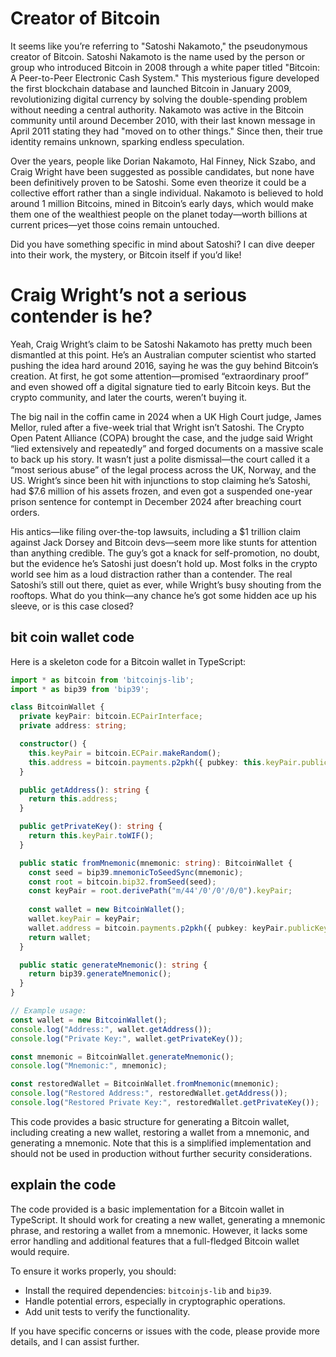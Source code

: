 # Creator of Bitcoin


It seems like you’re referring to "Satoshi Nakamoto," the pseudonymous creator of Bitcoin. Satoshi Nakamoto is the name used by the person or group who introduced Bitcoin in 2008 through a white paper titled "Bitcoin: A Peer-to-Peer Electronic Cash System." This mysterious figure developed the first blockchain database and launched Bitcoin in January 2009, revolutionizing digital currency by solving the double-spending problem without needing a central authority. Nakamoto was active in the Bitcoin community until around December 2010, with their last known message in April 2011 stating they had "moved on to other things." Since then, their true identity remains unknown, sparking endless speculation.

Over the years, people like Dorian Nakamoto, Hal Finney, Nick Szabo, and Craig Wright have been suggested as possible candidates, but none have been definitively proven to be Satoshi. Some even theorize it could be a collective effort rather than a single individual. Nakamoto is believed to hold around 1 million Bitcoins, mined in Bitcoin’s early days, which would make them one of the wealthiest people on the planet today—worth billions at current prices—yet those coins remain untouched.

Did you have something specific in mind about Satoshi? I can dive deeper into their work, the mystery, or Bitcoin itself if you’d like!

# Craig Wright’s not a serious contender is he?

Yeah, Craig Wright’s claim to be Satoshi Nakamoto has pretty much been dismantled at this point. He’s an Australian computer scientist who started pushing the idea hard around 2016, saying he was the guy behind Bitcoin’s creation. At first, he got some attention—promised “extraordinary proof” and even showed off a digital signature tied to early Bitcoin keys. But the crypto community, and later the courts, weren’t buying it.

The big nail in the coffin came in 2024 when a UK High Court judge, James Mellor, ruled after a five-week trial that Wright isn’t Satoshi. The Crypto Open Patent Alliance (COPA) brought the case, and the judge said Wright “lied extensively and repeatedly” and forged documents on a massive scale to back up his story. It wasn’t just a polite dismissal—the court called it a “most serious abuse” of the legal process across the UK, Norway, and the US. Wright’s since been hit with injunctions to stop claiming he’s Satoshi, had $7.6 million of his assets frozen, and even got a suspended one-year prison sentence for contempt in December 2024 after breaching court orders.

His antics—like filing over-the-top lawsuits, including a $1 trillion claim against Jack Dorsey and Bitcoin devs—seem more like stunts for attention than anything credible. The guy’s got a knack for self-promotion, no doubt, but the evidence he’s Satoshi just doesn’t hold up. Most folks in the crypto world see him as a loud distraction rather than a contender. The real Satoshi’s still out there, quiet as ever, while Wright’s busy shouting from the rooftops. What do you think—any chance he’s got some hidden ace up his sleeve, or is this case closed?



## bit coin wallet code


Here is a skeleton code for a Bitcoin wallet in TypeScript:

```typescript
import * as bitcoin from 'bitcoinjs-lib';
import * as bip39 from 'bip39';

class BitcoinWallet {
  private keyPair: bitcoin.ECPairInterface;
  private address: string;

  constructor() {
    this.keyPair = bitcoin.ECPair.makeRandom();
    this.address = bitcoin.payments.p2pkh({ pubkey: this.keyPair.publicKey }).address!;
  }

  public getAddress(): string {
    return this.address;
  }

  public getPrivateKey(): string {
    return this.keyPair.toWIF();
  }

  public static fromMnemonic(mnemonic: string): BitcoinWallet {
    const seed = bip39.mnemonicToSeedSync(mnemonic);
    const root = bitcoin.bip32.fromSeed(seed);
    const keyPair = root.derivePath("m/44'/0'/0'/0/0").keyPair;
    
    const wallet = new BitcoinWallet();
    wallet.keyPair = keyPair;
    wallet.address = bitcoin.payments.p2pkh({ pubkey: keyPair.publicKey }).address!;
    return wallet;
  }

  public static generateMnemonic(): string {
    return bip39.generateMnemonic();
  }
}

// Example usage:
const wallet = new BitcoinWallet();
console.log("Address:", wallet.getAddress());
console.log("Private Key:", wallet.getPrivateKey());

const mnemonic = BitcoinWallet.generateMnemonic();
console.log("Mnemonic:", mnemonic);

const restoredWallet = BitcoinWallet.fromMnemonic(mnemonic);
console.log("Restored Address:", restoredWallet.getAddress());
console.log("Restored Private Key:", restoredWallet.getPrivateKey());
```

This code provides a basic structure for generating a Bitcoin wallet, including creating a new wallet, restoring a wallet from a mnemonic, and generating a mnemonic. Note that this is a simplified implementation and should not be used in production without further security considerations.


## explain the code

The code provided is a basic implementation for a Bitcoin wallet in TypeScript. It should work for creating a new wallet, generating a mnemonic phrase, and restoring a wallet from a mnemonic. However, it lacks some error handling and additional features that a full-fledged Bitcoin wallet would require. 

To ensure it works properly, you should:
- Install the required dependencies: `bitcoinjs-lib` and `bip39`.
- Handle potential errors, especially in cryptographic operations.
- Add unit tests to verify the functionality.

If you have specific concerns or issues with the code, please provide more details, and I can assist further.